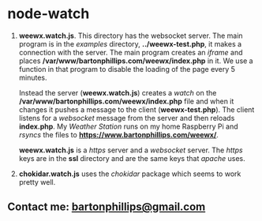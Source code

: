 # node-watch

1. **weewx.watch.js**. This directory has the websocket server. The main program is in the 
*examples* directory, **../weewx-test.php**,
it makes a connection with the server. The main program creates an *iframe* and places
**/var/www/bartonphillips.com/weewx/index.php** in it. We use a function in that program to disable the loading of the
page every 5 minutes. 

   Instead the server (**weewx.watch.js**) creates a *watch* on the
**/var/www/bartonphillips.com/weewx/index.php**
file and when it changes it pushes a message to the client (**weewx-test.php**). The client listens
for a *websocket* message from the server and then reloads **index.php**. My *Weather Station* runs
on my home Raspberry Pi and *rsyncs* the files to  **https://www.bartonphillips.com/weewx/**.

   **weewx.watch.js** is a *https* server and a *websocket* server. The *https* keys
are in the **ssl** directory and are the same keys that *apache* uses.

1. **chokidar.watch.js** uses the *chokidar* package which seems to work pretty well.

## Contact me: [bartonphillips@gmail.com](mailto:bartonphillips@gmail.com)
